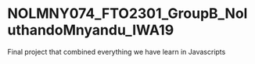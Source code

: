 # NOLMNY074_FTO2301_GroupB_NoluthandoMnyandu_IWA19
Final project that combined everything we have learn in Javascripts  
